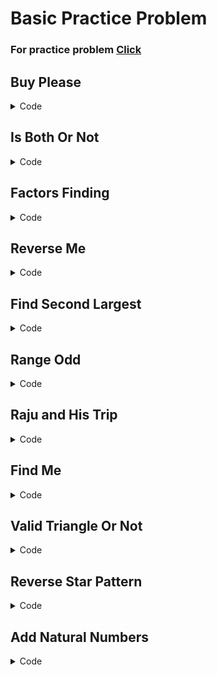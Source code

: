 # Basic Practice Problem

### For practice problem [Click](https://www.codechef.com/CCSTART2/)

## Buy Please

<details>
<summary>Code</summary>

```cpp
#include <iostream>
using namespace std;

int main()
{
    int a, b, x, y;
    cin >> a >> b >> x >> y;
    cout << a * x + b * y << endl;
    return 0;
}
```

</details>

## Is Both Or Not

<details>
<summary>Code</summary>

```cpp
#include <iostream>
using namespace std;
int main()
{
    int N;
    cin >> N;
    if ((N % 5 == 0 || N % 11 == 0) && N % 55 != 0)
    {
        cout << "ONE" << endl;
    }
    else if (N % 5 == 0 && N % 11 == 0)
    {
        cout << "BOTH" << endl;
    }
    else if (N % 5 != 0 || N % 11 != 0)
    {
        cout << "NONE" << endl;
    }

    return 0;
}
```

</details>

## Factors Finding

<details>
<summary>Code</summary>

```cpp
#include <iostream>
using namespace std;
int main()
{
    int N;
    cin >> N;
    int ind = 0, count = 0;
    int arr[N];
    for (int i = 1; i <= N; i++)
    {
        if (N % i == 0)
        {
            arr[ind] = i;
            count++;
            ind++;
        }
    }
    cout << count << endl;
    for (int j = 0; j < count; j++)
    {
        cout << arr[j] << " ";
    }
}
```

</details>

## Reverse Me

<details>
<summary>Code</summary>

```cpp
#include <iostream>
using namespace std;

int main()
{
    int n, arr[n];
    cin >> n;
    for (int i = 0; i < n; i++)
    {
        cin >> arr[i];
    }
    for (int j = n - 1; j >= 0; j--)
    {
        cout << arr[j] << " ";
    }

    return 0;
}
```

</details>

## Find Second Largest

<details>
<summary>Code</summary>

```cpp
#include <bits/stdc++.h>
using namespace std;
int main()
{

    long int arr[3];
    for (int i = 0; i < 3; i++)
    {
        cin >> arr[i];
    }

    sort(arr, arr + 3);
    cout << arr[1] << endl;
}
```

</details>

## Range Odd

<details>
<summary>Code</summary>

```cpp
#include <bits/stdc++.h>
using namespace std;
int main()
{
    int L, R;
    cin >> L >> R;
    for (int i = L; i <= R; i++)
    {
        if (i % 2 != 0)
        {
            cout << i << " ";
        }
    }
}
```

</details>

## Raju and His Trip

<details>
<summary>Code</summary>

```cpp
#include <bits/stdc++.h>
using namespace std;
int main()
{
    int N;
    cin >> N;
    if (N % 5 == 0 || N % 6 == 0)
    {
        cout << "YES" << endl;
    }
    else
    {
        cout << "NO" << endl;
    }
}
```

</details>

## Find Me

<details>
<summary>Code</summary>

```cpp
#include <bits/stdc++.h>
using namespace std;
int main()
{
    long int N, K;
    cin >> N >> K;
    long int arr[N];
    int c = 0;
    for (int i = 0; i < N; i++)
    {
        cin >> arr[i];
        if (arr[i] == K)
        {
            c++;
            break;
        }
    }

    if (c == 1)
    {
        cout << "1" << endl;
    }
    else
    {
        cout << "-1" << endl;
    }
}
```

</details>

## Valid Triangle Or Not

<details>
<summary>Code</summary>

```cpp
#include <iostream>
using namespace std;
int main()
{
    int a, b, c;
    cin >> a >> b >> c;
    if (a + b > c && b + c > a && c + a > b)
    {
        cout << "YES" << endl;
    }
    else
    {
        cout << "NO" << endl;
    }
}
```

</details>

## Reverse Star Pattern

<details>
<summary>Code</summary>

```cpp
#include <iostream>
using namespace std;
int main()
{
    int N;
    cin >> N;
    for (int i = N; i > 0; i--)
    {
        for (int j = 0; j <= N; j++)
        {
            if (j >= i)
            {
                cout << "*";
            }
            else
            {
                cout << " ";
            }
        }
        cout << endl;
    }
}
```

</details>

## Add Natural Numbers

<details>
<summary>Code</summary>

```cpp
#include <iostream>
using namespace std;
int main()
{
    long int n;
    cin >> n;
    long int sum = 0;
    for (int i = 1; i <= n; i++)
    {
        sum += i;
    }
    cout << sum << endl;
}
```

</details>
